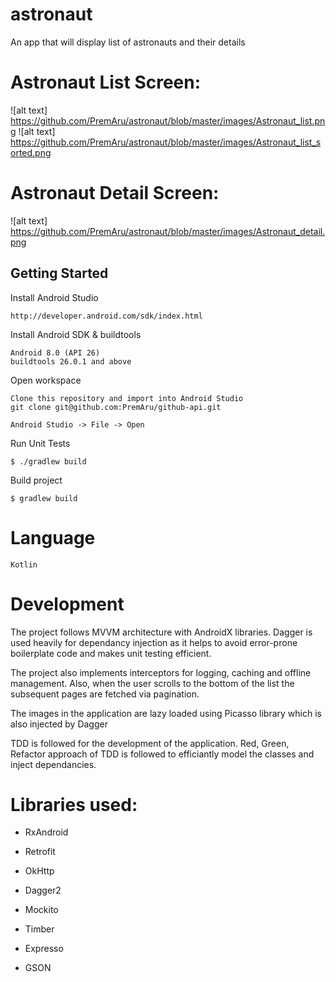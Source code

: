 # astronaut
An app that will display list of astronauts and their details

# Astronaut List Screen:

![alt text] https://github.com/PremAru/astronaut/blob/master/images/Astronaut_list.png
![alt text] https://github.com/PremAru/astronaut/blob/master/images/Astronaut_list_sorted.png


# Astronaut Detail Screen:

![alt text] https://github.com/PremAru/astronaut/blob/master/images/Astronaut_detail.png

## Getting Started

Install Android Studio

	http://developer.android.com/sdk/index.html

Install Android SDK & buildtools

	Android 8.0 (API 26)
	buildtools 26.0.1 and above

Open workspace

	Clone this repository and import into Android Studio
	git clone git@github.com:PremAru/github-api.git
	
	Android Studio -> File -> Open

Run Unit Tests

	$ ./gradlew build

Build project

	$ gradlew build
# Language
	Kotlin
	
# Development
The project follows MVVM architecture with AndroidX libraries. Dagger is used heavily for dependancy injection as it helps to avoid error-prone boilerplate code and makes unit testing efficient. 
	
The project also implements interceptors for logging, caching and offline management. Also, when the user scrolls to the bottom of the list the subsequent pages are fetched via pagination. 
	
The images in the application are lazy loaded using Picasso library which is also injected by Dagger

TDD is followed for the development of the application. Red, Green, Refactor approach of TDD is followed to efficiantly model the classes and inject dependancies.
    
# Libraries used:

*	RxAndroid

*	Retrofit

*	OkHttp

*	Dagger2

*	Mockito

*	Timber

*	Expresso

*	GSON
